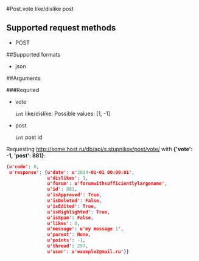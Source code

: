 #Post.vote
like/dislike post

## Supported request methods 
* POST

##Supported formats
* json

##Arguments


###Requried
* vote

   ```int``` like/dislike. Possible values: [1, -1]
* post

   ```int``` post id


Requesting http://some.host.ru/db/api/s.stupnikov/post/vote/ with **{'vote': -1, 'post': 881}**:
```json
{u'code': 0,
 u'response': {u'date': u'2014-01-01 00:00:01',
               u'dislikes': 1,
               u'forum': u'forumwithsufficientlylargename',
               u'id': 881,
               u'isApproved': True,
               u'isDeleted': False,
               u'isEdited': True,
               u'isHighlighted': True,
               u'isSpam': False,
               u'likes': 0,
               u'message': u'my message 1',
               u'parent': None,
               u'points': -1,
               u'thread': 297,
               u'user': u'example2@mail.ru'}}
```

